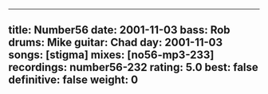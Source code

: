 
---
title: Number56
date: 2001-11-03
bass:	Rob
drums:	Mike
guitar:	Chad
day: 2001-11-03
songs: [stigma]
mixes: [no56-mp3-233]
recordings: number56-232
rating: 5.0
best: false
definitive: false
weight: 0
---
